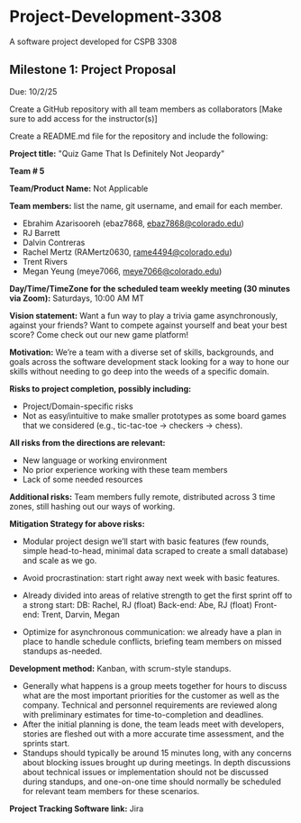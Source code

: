 # Project-Development-3308
A software project developed for CSPB 3308


## Milestone 1: Project Proposal
Due: 10/2/25

Create a GitHub repository with all team members as collaborators
[Make sure to add access for the instructor(s)]

Create a README.md file for the repository and include the following:

**Project title:** "Quiz Game That Is Definitely Not Jeopardy"

**Team # 5**

**Team/Product Name:** Not Applicable

**Team members:** list the name, git username, and email for each member.
- Ebrahim Azarisooreh (ebaz7868, ebaz7868@colorado.edu)
- RJ Barrett
- Dalvin Contreras
- Rachel Mertz (RAMertz0630, rame4494@colorado.edu)
- Trent Rivers
- Megan Yeung (meye7066, meye7066@colorado.edu)

**Day/Time/TimeZone for the scheduled team weekly meeting (30 minutes via Zoom):**
Saturdays, 10:00 AM MT

**Vision statement:** Want a fun way to play a trivia game asynchronously, against your friends? Want to compete against yourself and beat your best score? Come check out our new game platform!

**Motivation:** We’re a team with a diverse set of skills, backgrounds, and goals across the software development stack looking for a way to hone our skills without needing to go deep into the weeds of a specific domain.

**Risks to project completion, possibly including:**
- Project/Domain-specific risks
- Not as easy/intuitive to make smaller prototypes as some board games that we considered (e.g., tic-tac-toe -> checkers -> chess).

**All risks from the directions are relevant:**
- New language or working environment
- No prior experience working with these team members
- Lack of some needed resources

**Additional risks:**
Team members fully remote, distributed across 3 time zones, still hashing out our ways of working.

**Mitigation Strategy for above risks:**
- Modular project design we’ll start with basic features (few rounds, simple head-to-head, minimal data scraped to create a small database) and scale as we go.
- Avoid procrastination: start right away next week with basic features. 
- Already divided into areas of relative strength to get the first sprint off to a strong start:
DB: Rachel, RJ (float)
Back-end: Abe, RJ (float)
Front-end: Trent, Darvin, Megan

- Optimize for asynchronous communication: we already have a plan in place to handle schedule conflicts, briefing team members on missed standups as-needed.

**Development method:** Kanban, with scrum-style standups.
- Generally what happens is a group meets together for hours to discuss what are the most important priorities for the customer as well as the company. Technical and personnel requirements are reviewed along with preliminary estimates for time-to-completion and deadlines.
- After the initial planning is done, the team leads meet with developers, stories are fleshed out with a more accurate time assessment, and the sprints start.
- Standups should typically be around 15 minutes long, with any concerns about blocking issues brought up during meetings. In depth discussions about technical issues or implementation should not be discussed during standups, and one-on-one time should normally be scheduled for relevant team members for these scenarios.

**Project Tracking Software link:** Jira

